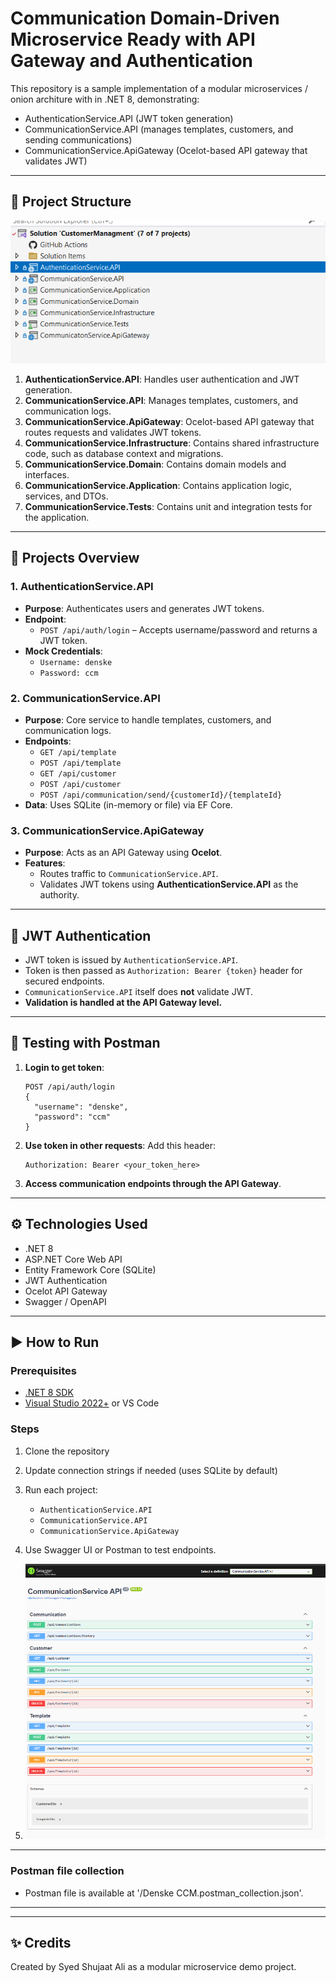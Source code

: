 ﻿# Communication Domain-Driven Microservice Ready with API Gateway and Authentication

This repository is a sample implementation of a modular microservices / onion architure with  in .NET 8, demonstrating:

- AuthenticationService.API (JWT token generation)
- CommunicationService.API (manages templates, customers, and sending communications)
- CommunicationService.ApiGateway (Ocelot-based API gateway that validates JWT)

---

## 📁 Project Structure

![](structure.png)
1. **AuthenticationService.API**: Handles user authentication and JWT generation.
2. **CommunicationService.API**: Manages templates, customers, and communication logs.
3. **CommunicationService.ApiGateway**: Ocelot-based API gateway that routes requests and validates JWT tokens.
4. **CommunicationService.Infrastructure**: Contains shared infrastructure code, such as database context and migrations.
5. **CommunicationService.Domain**: Contains domain models and interfaces.
6. **CommunicationService.Application**: Contains application logic, services, and DTOs.
7. **CommunicationService.Tests**: Contains unit and integration tests for the application.

---

## 🧱 Projects Overview

### 1. **AuthenticationService.API**
- **Purpose**: Authenticates users and generates JWT tokens.
- **Endpoint**:
  - `POST /api/auth/login` – Accepts username/password and returns a JWT token.
- **Mock Credentials**:
  - `Username: denske`
  - `Password: ccm`

### 2. **CommunicationService.API**
- **Purpose**: Core service to handle templates, customers, and communication logs.
- **Endpoints**:
  - `GET /api/template`
  - `POST /api/template`
  - `GET /api/customer`
  - `POST /api/customer`
  - `POST /api/communication/send/{customerId}/{templateId}`
- **Data**: Uses SQLite (in-memory or file) via EF Core.

### 3. **CommunicationService.ApiGateway**
- **Purpose**: Acts as an API Gateway using **Ocelot**.
- **Features**:
  - Routes traffic to `CommunicationService.API`.
  - Validates JWT tokens using **AuthenticationService.API** as the authority.

---

## 🔐 JWT Authentication

- JWT token is issued by `AuthenticationService.API`.
- Token is then passed as `Authorization: Bearer {token}` header for secured endpoints.
- `CommunicationService.API` itself does **not** validate JWT.
- **Validation is handled at the API Gateway level.**

---

## 🧪 Testing with Postman

1. **Login to get token**:
    ```http
    POST /api/auth/login
    {
      "username": "denske",
      "password": "ccm"
    }
    ```

2. **Use token in other requests**:
    Add this header:
    ```
    Authorization: Bearer <your_token_here>
    ```

3. **Access communication endpoints through the API Gateway**.

---

## ⚙️ Technologies Used

- .NET 8
- ASP.NET Core Web API
- Entity Framework Core (SQLite)
- JWT Authentication
- Ocelot API Gateway
- Swagger / OpenAPI

---

## ▶️ How to Run

### Prerequisites

- [.NET 8 SDK](https://dotnet.microsoft.com/en-us/download)
- [Visual Studio 2022+](https://visualstudio.microsoft.com/) or VS Code

### Steps

1. Clone the repository
2. Update connection strings if needed (uses SQLite by default)
3. Run each project:
    - `AuthenticationService.API`
    - `CommunicationService.API`
    - `CommunicationService.ApiGateway`
4. Use Swagger UI or Postman to test endpoints.

1. ![](swagger.png)
---

### Postman file collection
- Postman file is available at '/Denske CCM.postman_collection.json'.

---


---
## ✨ Credits

Created by Syed Shujaat Ali as a modular microservice demo project.